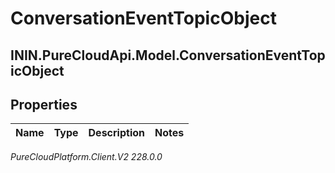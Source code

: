# ConversationEventTopicObject

## ININ.PureCloudApi.Model.ConversationEventTopicObject

## Properties

|Name | Type | Description | Notes|
|------------ | ------------- | ------------- | -------------|



_PureCloudPlatform.Client.V2 228.0.0_
